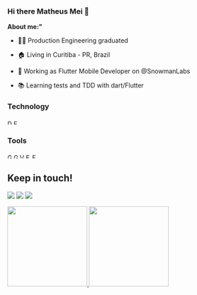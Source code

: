### Hi there Matheus Mei 👋



**About me:"**

- 👨‍🎓 Production Engineering graduated

- 🏠 Living in Curitiba - PR, Brazil

- 🚀 Working as Flutter Mobile Developer on @SnowmanLabs

- 📚 Learning tests and TDD with dart/Flutter


### Technology

<img src="https://cdn.jsdelivr.net/gh/devicons/devicon/icons/dart/dart-plain-wordmark.svg" alt="Dart Logo" height="10" width="10"/> 
<img src="https://cdn.jsdelivr.net/gh/devicons/devicon/icons/flutter/flutter-original.svg" alt="Flutter Logo" height="10" width="10"/>

### Tools

<img src="https://cdn.jsdelivr.net/gh/devicons/devicon/icons/git/git-plain-wordmark.svg" alt="Git Logo" height="10" width="10"/>
<img src="https://cdn.jsdelivr.net/gh/devicons/devicon/icons/gitlab/gitlab-original-wordmark.svg" alt="GitLab Logo" height="10" width="10" />
<img src="https://cdn.jsdelivr.net/gh/devicons/devicon/icons/vscode/vscode-original.svg" alt="VSCode Logo" height="10" width="10"/>
<img src="https://cdn.jsdelivr.net/gh/devicons/devicon/icons/firebase/firebase-plain-wordmark.svg" alt="FireBase Logo" height="10" width="10"/>
<img src="https://cdn.jsdelivr.net/gh/devicons/devicon/icons/figma/figma-original.svg" alt="Figma Logo" height="10" width="10"/>
          

## Keep in touch!


<div>

<a href="https://instagram.com/matheusmei/?hl=pt" target="_blank"><img src="https://img.shields.io/badge/-Instagram-%23E4405F?style=for-the-badge&logo=instagram&logoColor=white" target="_blank"></a>
<a href = "mailto:matheus.cmei@gmail.com"><img src="https://img.shields.io/badge/Gmail-D14836?style=for-the-badge&logo=gmail&logoColor=white" target="_blank"></a>
<a href="https://www.linkedin.com/in/matheus-mei-27221710a/" target="_blank"><img src="https://img.shields.io/badge/-LinkedIn-%230077B5?style=for-the-badge&logo=linkedin&logoColor=white" target="_blank"></a>   
</div>


<div>
<a href="https://github.com/seu-usuário-aqui">
<img height="180em" src="https://github-readme-stats.vercel.app/api/top-langs/?matheusmei-aqui&layout=compact&langs_count=7&theme=dracula"/>
<img height="180em" src="https://github-readme-stats.vercel.app/api?matheusmei-aqui&show_icons=true&theme=dracula&include_all_commits=true&count_private=true"/>
</div>
          

          
          
      
          
